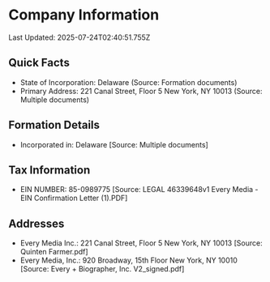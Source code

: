 # Company Information
Last Updated: 2025-07-24T02:40:51.755Z

## Quick Facts
- State of Incorporation: Delaware (Source: Formation documents)
- Primary Address: 221 Canal Street, Floor 5 New York, NY 10013 (Source: Multiple documents)

## Formation Details
- Incorporated in: Delaware [Source: Multiple documents]

## Tax Information
- EIN NUMBER: 85-0989775 [Source: LEGAL 46339648v1 Every Media - EIN Confirmation Letter (1).PDF]

## Addresses
- Every Media Inc.: 221 Canal Street, Floor 5 New York, NY 10013 [Source: Quinten Farmer.pdf]
- Every Media, Inc.: 920 Broadway, 15th Floor New York, NY 10010 [Source: Every + Biographer, Inc. V2_signed.pdf]

